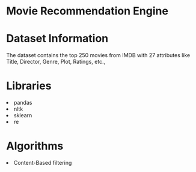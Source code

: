 # Movie Recommendation Engine

# Dataset Information

The dataset contains the top 250 movies from IMDB with 27 attributes like Title, Director, Genre, Plot, Ratings, etc.,

# Libraries

<li>pandas
<li>nltk
<li>sklearn
<li>re


# Algorithms

<li>Content-Based filtering